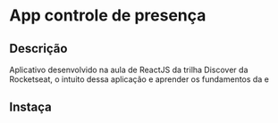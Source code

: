 # App controle de presença



## Descrição
Aplicativo desenvolvido na aula de ReactJS da trilha Discover da Rocketseat, o intuito dessa aplicação e aprender os fundamentos da e

## Instaça

